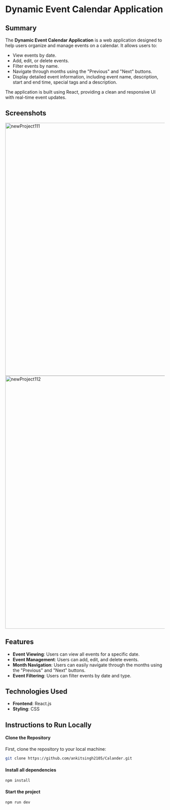 # Dynamic Event Calendar Application

## Summary

The **Dynamic Event Calendar Application** is a web application designed to help users organize and manage events on a calendar. It allows users to:

- View events by date.
- Add, edit, or delete events.
- Filter events by name.
- Navigate through months using the "Previous" and "Next" buttons.
- Display detailed event information, including event name, description, start and end time, special tags and a description.

The application is built using React, providing a clean and responsive UI with real-time event updates.

## Screenshots
<img width="800" alt="newProject111" src="https://github.com/user-attachments/assets/2c158171-6387-4072-8c65-78153146939c" />
<img width="800" alt="newProject112" src="https://github.com/user-attachments/assets/4ae0dea5-e694-4013-b7e0-7d7a3034b8ba" />

## Features

- **Event Viewing**: Users can view all events for a specific date.
- **Event Management**: Users can add, edit, and delete events.
- **Month Navigation**: Users can easily navigate through the months using the "Previous" and "Next" buttons.
- **Event Filtering**: Users can filter events by date and type.

## Technologies Used

- **Frontend**: React.js
- **Styling**: CSS

## Instructions to Run Locally

#### Clone the Repository

First, clone the repository to your local machine:

```bash
git clone https://github.com/ankitsingh2105/Calander.git

```

#### Install all dependencies
```
npm install
```

#### Start the project
```
npm run dev
